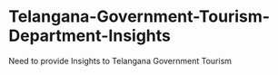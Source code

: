 # Telangana-Government-Tourism-Department-Insights
Need to provide Insights to Telangana Government Tourism
